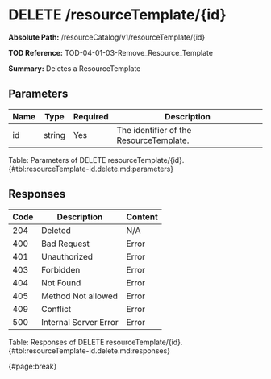 <!--
    ATTENTION: This file was generated via gradle!
               Do NOT manually edit this file! Any such changes will be overwritten!
-->

# DELETE /resourceTemplate/{id}

**Absolute Path:** /resourceCatalog/v1/resourceTemplate/{id}

**TOD Reference:** TOD-04-01-03-Remove_Resource_Template

**Summary:** Deletes a ResourceTemplate

## Parameters

| Name | Type | Required | Description |
| ------ | ------ | --- | ------------ |
| id | string | Yes | The identifier of the ResourceTemplate. |

Table: Parameters of DELETE resourceTemplate/{id}. {#tbl:resourceTemplate-id.delete.md:parameters}

## Responses

| Code | Description | Content |
|------|-------------|---------|
| 204 | Deleted | N/A |
| 400 | Bad Request | Error |
| 401 | Unauthorized | Error |
| 403 | Forbidden | Error |
| 404 | Not Found | Error |
| 405 | Method Not allowed | Error |
| 409 | Conflict | Error |
| 500 | Internal Server Error | Error |

Table: Responses of DELETE resourceTemplate/{id}. {#tbl:resourceTemplate-id.delete.md:responses}

{#page:break}
